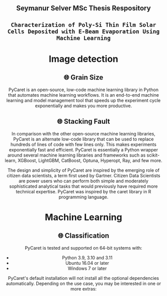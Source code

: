 <div align="center">



## **Seymanur Selver MSc Thesis Respository**
## `Characterization of Poly-Si Thin Film Solar Cells Deposited with E-Beam Evaporation Using Machine Learning` </br>



# Image detection
## 🌐 Grain Size
PyCaret is an open-source, low-code machine learning library in Python that automates machine learning workflows. It is an end-to-end machine learning and model management tool that speeds up the experiment cycle exponentially and makes you more productive.
## 🌐 Stacking Fault
In comparison with the other open-source machine learning libraries, PyCaret is an alternate low-code library that can be used to replace hundreds of lines of code with few lines only. This makes experiments exponentially fast and efficient. PyCaret is essentially a Python wrapper around several machine learning libraries and frameworks such as scikit-learn, XGBoost, LightGBM, CatBoost, Optuna, Hyperopt, Ray, and few more.

The design and simplicity of PyCaret are inspired by the emerging role of citizen data scientists, a term first used by Gartner. Citizen Data Scientists are power users who can perform both simple and moderately sophisticated analytical tasks that would previously have required more technical expertise. PyCaret was inspired by the caret library in R programming language.

# Machine Learning

## 🌐 Classification
PyCaret is tested and supported on 64-bit systems with:
- Python 3.9, 3.10 and 3.11
- Ubuntu 16.04 or later
- Windows 7 or later


PyCaret's default installation will not install all the optional dependencies automatically. Depending on the use case, you may be interested in one or more extras:

